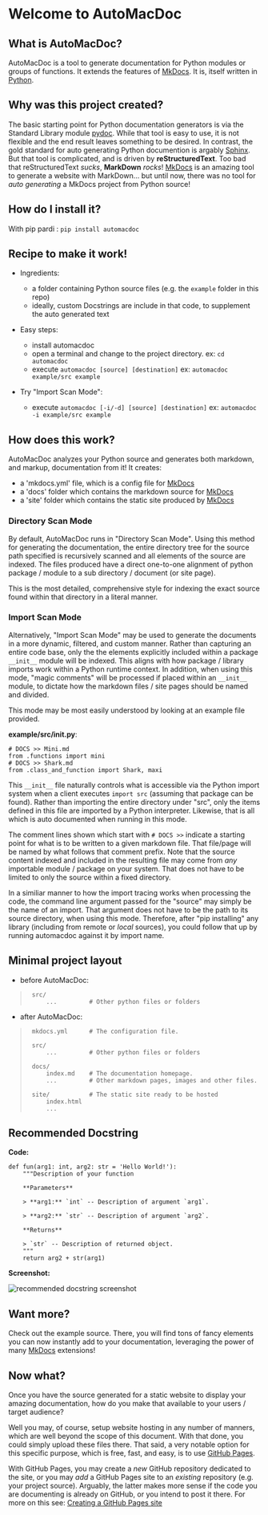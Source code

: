 # Welcome to AutoMacDoc

## What is AutoMacDoc?
AutoMacDoc is a tool to generate documentation for Python modules or groups
of functions. It extends the features of [MkDocs](https://mkdocs.org).  It is,
itself written in [Python](https://python.org).

## Why was this project created?

The basic starting point for Python documentation generators is via the 
Standard Library module [pydoc](https://docs.python.org/3/library/pydoc.html).
While that tool is easy to use, it is not flexible and the end result leaves something
to be desired. In contrast, the gold standard for auto generating Python documention is
argably [Sphinx](https://www.sphinx-doc.org/). But that tool is complicated, and is 
driven by **reStructuredText**.  Too bad that reStructuredText *sucks*, **MarkDown** *rocks*!
[MkDocs](https://mkdocs.org) is an amazing tool to generate a website with MarkDown...
but until now, there was no tool for *auto generating* a MkDocs project from Python source!

## How do I install it?
With pip pardi : `pip install automacdoc`

## Recipe to make it work!
  - Ingredients:
    - a folder containing Python source files (e.g. the `example` folder in this repo)
    - ideally, custom Docstrings are include in that code, to supplement the auto generated text

  - Easy steps:
    - install automacdoc
    - open a terminal and change to the project directory. ex: `cd automacdoc`
    - execute `automacdoc [source] [destination]` ex: `automacdoc example/src example`
    
  - Try "Import Scan Mode":
    - execute `automacdoc [-i/-d] [source] [destination]` ex: `automacdoc -i example/src example`

## How does this work?
AutoMacDoc analyzes your Python source and generates both markdown, and markup, documentation from it!
It creates:
  - a 'mkdocs.yml' file, which is a config file for [MkDocs](https://mkdocs.org)
  - a 'docs' folder which contains the markdown source for [MkDocs](https://mkdocs.org)
  - a 'site' folder which contains the static site produced by [MkDocs](https://mkdocs.org)

### Directory Scan Mode

By default, AutoMacDoc runs in "Directory Scan Mode". Using this method for
generating the documentation, the entire directory tree for the source path
specified is recursively scanned and all elements of the source are indexed.
The files produced have a direct one-to-one alignment of python package / module 
to a sub directory / document (or site page).

This is the most detailed, comprehensive style for indexing the exact source 
found within that directory in a literal manner.    
 
### Import Scan Mode
  
Alternatively, "Import Scan Mode" may be used to generate the documents in a
more dynamic, filtered, and custom manner.  Rather than capturing an entire 
code base, only the the elements explicitly included within a package
`__init__` module will be indexed.  This aligns with how package / library
imports work within a Python runtime context. In addition, when using this
mode, "magic comments" will be processed if placed within an `__init__` module,
to dictate how the markdown files / site pages should be named and divided.

This mode may be most easily understood by looking at an example file provided.   

**example/src/__init__.py**:

```py3
# DOCS >> Mini.md
from .functions import mini
# DOCS >> Shark.md
from .class_and_function import Shark, maxi
```

This `__init__` file naturally controls what is accessible via the Python 
import system when a client executes `import src` (assuming that package can 
be found). Rather than importing the entire directory under "src", only the 
items defined in this file are imported by a Python interpreter. Likewise, that
is all which is auto documented when running in this mode.  

The comment lines shown which start with `# DOCS >>` indicate a starting point 
for what is to be written to a given markdown file. That file/page will be named 
by what follows that comment prefix. Note that the source content indexed and 
included in the resulting file may come from *any* importable module / package 
on your system.  That does not have to be limited to only the source within a 
fixed directory.

In a similiar manner to how the import tracing works when processing the code,
the command line argument passed for the "source" may simply be the name of an 
import.  That argument does not have to be the path to its source directory, 
when using this mode. Therefore, after "pip installing" any library (including
from remote or *local* sources), you could follow that up by running automacdoc 
against it by import name.     

## Minimal project layout

  - before AutoMacDoc:

>      src/
>          ...         # Other python files or folders

  - after AutoMacDoc:

>      mkdocs.yml      # The configuration file.
>
>      src/
>          ...         # Other python files or folders
>
>      docs/
>          index.md    # The documentation homepage.
>          ...         # Other markdown pages, images and other files.
>
>      site/           # The static site ready to be hosted
>          index.html
>          ...


## Recommended Docstring
**Code:**
```py3
def fun(arg1: int, arg2: str = 'Hello World!'):
    """Description of your function

    **Parameters**

    > **arg1:** `int` -- Description of argument `arg1`.

    > **arg2:** `str` -- Description of argument `arg2`.

    **Returns**

    > `str` -- Description of returned object.
    """
    return arg2 + str(arg1)
```

**Screenshot:**

![recommended docstring screenshot](img/recommend_docstring.png)

## Want more?
Check out the example source. There, you will find tons of fancy elements you 
can now instantly add to your documentation, leveraging the power of many
[MkDocs](https://mkdocs.org) extensions!

## Now what?
Once you have the source generated for a static website to display your amazing
documentation, how do you make that available to your users / target audience?

Well you may, of course, setup website hosting in any number of manners, which
are well beyond the scope of this document. With that done, you could
simply upload these files there.  That said, a very notable option for this
specific purpose, which is free, fast, and easy, is to use
[GitHub Pages](https://pages.github.com/).

With GitHub Pages, you may create a *new* GitHub repository dedicated to the 
site, or you may *add* a GitHub Pages site to an *existing* repository (e.g. your
project source). Arguably, the latter makes more sense if the code you are 
documenting is already on GitHub, or you intend to post it there. For more on this see:
[Creating a GitHub Pages site](https://docs.github.com/en/pages/getting-started-with-github-pages/creating-a-github-pages-site#creating-your-site)
